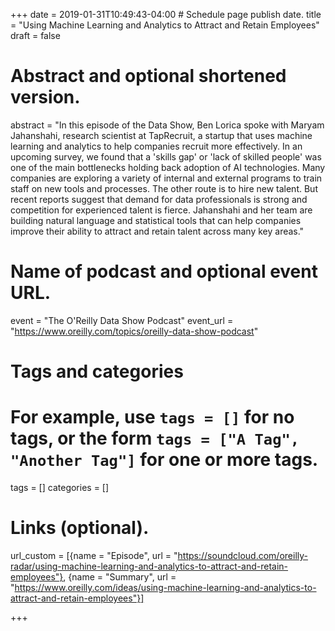 +++
date = 2019-01-31T10:49:43-04:00 # Schedule page publish date.
title = "Using Machine Learning and Analytics to Attract and Retain Employees"
draft = false

# Abstract and optional shortened version.
abstract = "In this episode of the Data Show, Ben Lorica spoke with Maryam Jahanshahi, research scientist at TapRecruit, a startup that uses machine learning and analytics to help companies recruit more effectively. In an upcoming survey, we found that a 'skills gap' or 'lack of skilled people' was one of the main bottlenecks holding back adoption of AI technologies. Many companies are exploring a variety of internal and external programs to train staff on new tools and processes. The other route is to hire new talent. But recent reports suggest that demand for data professionals is strong and competition for experienced talent is fierce. Jahanshahi and her team are building natural language and statistical tools that can help companies improve their ability to attract and retain talent across many key areas."

# Name of podcast and optional event URL.
event = "The O'Reilly Data Show Podcast"
event_url = "https://www.oreilly.com/topics/oreilly-data-show-podcast"

# Tags and categories
# For example, use `tags = []` for no tags, or the form `tags = ["A Tag", "Another Tag"]` for one or more tags.
tags = []
categories = []
  
# Links (optional).
url_custom = [{name = "Episode", url = "https://soundcloud.com/oreilly-radar/using-machine-learning-and-analytics-to-attract-and-retain-employees"}, 
{name = "Summary", url = "https://www.oreilly.com/ideas/using-machine-learning-and-analytics-to-attract-and-retain-employees"}]
              
              
              
+++



